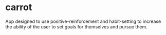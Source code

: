 # carrot
App designed to use positive-reinforcement and habit-setting to increase the ability of the user to set goals for themselves and pursue them.
